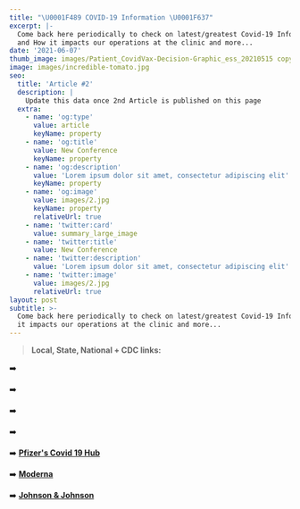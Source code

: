 ```yaml
---
title: "\U0001F489 COVID-19 Information \U0001F637"
excerpt: |-
  Come back here periodically to check on latest/greatest Covid-19 Info 
  and How it impacts our operations at the clinic and more...
date: '2021-06-07'
thumb_image: images/Patient_CovidVax-Decision-Graphic_ess_20210515 copy.png
image: images/incredible-tomato.jpg
seo:
  title: 'Article #2'
  description: |
    Update this data once 2nd Article is published on this page
  extra:
    - name: 'og:type'
      value: article
      keyName: property
    - name: 'og:title'
      value: New Conference
      keyName: property
    - name: 'og:description'
      value: 'Lorem ipsum dolor sit amet, consectetur adipiscing elit'
      keyName: property
    - name: 'og:image'
      value: images/2.jpg
      keyName: property
      relativeUrl: true
    - name: 'twitter:card'
      value: summary_large_image
    - name: 'twitter:title'
      value: New Conference
    - name: 'twitter:description'
      value: 'Lorem ipsum dolor sit amet, consectetur adipiscing elit'
    - name: 'twitter:image'
      value: images/2.jpg
      relativeUrl: true
layout: post
subtitle: >-
  Come back here periodically to check on latest/greatest Covid-19 Info and How
  it impacts our operations at the clinic and more...
---
```

> **Local, State, National + CDC links:**

➡️

➡️

➡️

➡️

➡️        [**Pfizer's Covid 19 Hub**](https://www.pfizer.com/science/coronavirus)

➡️      [  **Moderna**](https://www.modernatx.com/covid-19-resources/publications-and-external-resources)

➡️     [   **Johnson & Johnson**](https://www.jnj.com/covid-19)
